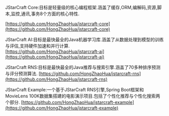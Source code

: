 JStarCraft Core:目标是轻量级的核心编程框架.涵盖了缓存,ORM,编解码,资源,脚本,监控,通讯,事务8个方面的核心特性.

[https://github.com/HongZhaoHua/jstarcraft-core](https://github.com/HongZhaoHua/jstarcraft-core)

JStarCraft AI:目标是最快最全的Java机器学习库.涵盖了从数据处理到模型的训练与评估,支持硬件加速和并行计算.
[https://github.com/HongZhaoHua/jstarcraft-ai](https://github.com/HongZhaoHua/jstarcraft-ai)

JStarCraft RNS:目标是最快最全的Java推荐与搜索引擎.涵盖了70多种排序预测与评分预测算法.
[https://github.com/HongZhaoHua/jstarcraft-rns](https://github.com/HongZhaoHua/jstarcraft-rns)

JStarCraft Example:一个基于JStarCraft RNS引擎,Spring Boot框架和MovieLens 100K数据集搭建的电影演示项目.包括了个性化推荐与个性化搜索两个部分.
[https://github.com/HongZhaoHua/jstarcraft-example](https://github.com/HongZhaoHua/jstarcraft-example)

